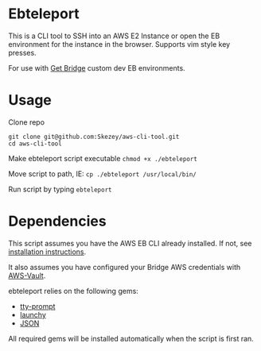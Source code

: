# Ebteleport
This is a CLI tool to SSH into an AWS E2 Instance or open the EB environment for the instance in the browser.
Supports vim style key presses.

For use with [Get Bridge](https://github.com/get-bridge) custom dev EB environments.

# Usage
Clone repo
```
git clone git@github.com:Skezey/aws-cli-tool.git
cd aws-cli-tool
```
Make ebteleport script executable
```chmod +x ./ebteleport```

Move script to path, IE: ```cp ./ebteleport /usr/local/bin/```

Run script by typing ```ebteleport```

# Dependencies
This script assumes you have the AWS EB CLI already installed. If not, see [installation instructions](https://docs.aws.amazon.com/elasticbeanstalk/latest/dg/eb-cli3-install.html).

It also assumes you have configured your Bridge AWS credentials with [AWS-Vault](https://github.com/99designs/aws-vault).

ebteleport relies on the following gems:
* [tty-prompt](https://github.com/piotrmurach/tty-prompt)
* [launchy](https://github.com/copiousfreetime/launchy)
* [JSON](https://github.com/flori/json)

All required gems will be installed automatically when the script is first ran.
